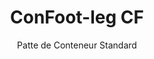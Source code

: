 ---
title: "ConFoot-leg CF"
subtitle: "Patte de Conteneur Standard"
mainImage: "/images/products/confoot-leg-cf-main.jpg"
gallery:
  - "/images/products/confoot-leg-cf-1.jpg"
  - "/images/products/confoot-leg-cf-2.jpg"
  - "/images/products/confoot-leg-cf-3.jpg"
shortDescription: "Le ConFoot-leg CF est notre modèle standard de patte de conteneur qui réduit le temps nécessaire au déplacement et au déchargement des conteneurs, permettant ainsi de laisser les conteneurs en attente de déchargement pour que les conducteurs n'aient pas à patienter."
technicalDescription: "Le modèle CF permet d'utiliser les conteneurs comme espace de stockage supplémentaire tout en restant prêts à être déplacés à tout moment - il suffit de garer la remorque sous le conteneur et de poursuivre le trajet."
videoID: "C2KwnEb-npU"
specifications:
  - name: "Poids"
    value: "24 kg par patte"
  - name: "Capacité de charge"
    value: "34 tonnes"
  - name: "Plage d'ajustement"
    value: "1 043 mm à 1 448 mm"
  - name: "Matériau"
    value: "Acier de haute qualité"
price: "3.600 EUR"
priceVAT: "4.356 EUR"
pricingNotes: "Remises sur volume disponibles. Contactez-nous pour plus de détails."
buyLink: "/contact"
howToUse: |
  1. Positionnez la patte CF sur le chapeau d'angle du conteneur
  2. Activez le mécanisme de verrouillage
  3. Ajustez la hauteur si nécessaire dans la plage de 1 043 mm à 1 448 mm
  4. Répétez pour tous les angles requis
  5. Abaissez la remorque et repartez, en laissant le conteneur sur les pattes
benefits:
  - title: "Gain de Temps"
    description: "Réduit le temps nécessaire au déplacement et au déchargement des conteneurs, car ceux-ci peuvent être laissés en attente de déchargement"
  - title: "Efficacité du Conducteur"
    description: "Les conducteurs n'ont pas à attendre pendant le déchargement, ce qui les libère pour d'autres tâches"
  - title: "Stockage Supplémentaire"
    description: "Les conteneurs peuvent être utilisés comme espace de stockage supplémentaire lorsqu'ils ne sont pas en transit"
  - title: "Mobilité Sans Contraintes"
    description: "Les conteneurs sont toujours prêts à être déplacés - il suffit de garer la remorque sous le conteneur pour poursuivre le trajet"
  - title: "Applications Polyvalentes"
    description: "Convient pour un usage général, le stockage, les conteneurs-citernes et diverses industries"
  - title: "Optimisation des Coûts"
    description: "Optimise les coûts et le temps en rationalisant les opérations de transport et de stockage"
articleContent: |
  ## Qu'est-ce que le ConFoot-leg CF ?

  Le ConFoot-leg CF est le modèle standard de patte de conteneur conçu pour rationaliser les opérations de transport, de stockage et de logistique. Cette solution polyvalente réduit le temps nécessaire au déplacement et au déchargement des conteneurs en permettant de les laisser en attente de déchargement, ce qui évite aux conducteurs de patienter. Le modèle CF transforme les conteneurs d'expédition en unités de stockage flexibles, toujours prêtes à être transportées dès que nécessaire.

  ## Avantages Clés pour le Transport et la Logistique

  Le ConFoot-leg CF offre des avantages opérationnels significatifs aux entreprises impliquées dans le transport et la logistique des conteneurs. En permettant de laisser les conteneurs sur pattes en attendant le déchargement, vous pouvez optimiser le temps des conducteurs et l'utilisation de votre flotte. Les conducteurs peuvent déposer les conteneurs et continuer immédiatement leur prochain déplacement, éliminant ainsi les périodes d'attente coûteuses lors des opérations de chargement et de déchargement.

  De plus, les conteneurs équipés des pattes CF peuvent servir d'espace de stockage supplémentaire précieux lorsqu'ils ne sont pas en transit. Ils restent prêts à être déplacés à tout moment - il suffit de garer une remorque sous le conteneur pour poursuivre le trajet. Cette polyvalence fait du CF une solution idéale pour les entreprises cherchant à améliorer l'efficacité logistique et la capacité de stockage.

  ## Comment Ça Marche

  Le ConFoot-leg CF se fixe solidement sur les chapeaux d'angle des conteneurs, offrant un support stable pendant que le conteneur est positionné pour le chargement, le déchargement ou le stockage. Les pattes disposent d'une plage d'ajustement de 1 043 mm à 1 448 mm, permettant un positionnement polyvalent dans divers environnements opérationnels. Chaque patte pèse 24 kg, ce qui les rend maniables pour les opérateurs, tout en offrant une capacité de charge substantielle de 34 tonnes.

  Le processus d'installation est simple :
  1. Positionnez les pattes CF sur les chapeaux d'angle du conteneur
  2. Actionnez le mécanisme de verrouillage pour sécuriser les pattes
  3. Ajustez la hauteur selon vos besoins spécifiques
  4. Abaissez la remorque et repartez, en laissant le conteneur solidement soutenu sur les pattes

  Lorsqu'il est temps de déplacer le conteneur, il suffit de garer la remorque en dessous, de fixer le conteneur sur la remorque, de retirer les pattes et de poursuivre le trajet.

  ## Applications du ConFoot-leg CF

  ### Entreprises de Transport
  Les entreprises de transport bénéficient grandement de la capacité du CF à optimiser l'utilisation de la flotte. Les conducteurs peuvent déposer les conteneurs chez les clients et continuer immédiatement leur prochain déplacement, plutôt que d'attendre lors des opérations de chargement/déchargement. Cette efficacité peut augmenter considérablement la capacité productive des flottes de remorques existantes et réduire les coûts opérationnels.

  ### Entrepôts et Distribution
  Pour les opérations d'entreposage et de distribution, le CF offre une flexibilité précieuse dans la gestion des flux de conteneurs. Ceux-ci peuvent être positionnés dans des zones de stockage temporaire sur pattes, créant ainsi une capacité tampon supplémentaire pendant les périodes de pointe. Cette approche réduit la congestion aux quais de chargement et permet une planification plus efficace des opérations de chargement et de déchargement.

  ### Installations de Production
  Les installations de fabrication peuvent utiliser des conteneurs équipés du CF comme espace de stockage supplémentaire flexible pour les matières premières ou les produits finis. En positionnant les conteneurs à proximité des zones de production, les matériaux sont facilement accessibles en cas de besoin, ce qui réduit les coûts de manutention et améliore l'efficacité de la production.

  ### Opérations de Vente au Détail
  Les entreprises de vente au détail peuvent utiliser les pattes CF pour des solutions de stockage saisonnier, avec des conteneurs placés à des emplacements stratégiques afin de soutenir la gestion des stocks pendant les périodes de pointe. Cette approche offre une capacité supplémentaire rentable sans nécessiter d'extension permanente des installations.

  ## Spécifications Techniques

  - **Capacité de Charge** : 34 tonnes
  - **Poids** : 24 kg par patte
  - **Plage d'Ajustement** : 1 043 mm à 1 448 mm
  - **Matériau** : Acier de haute qualité avec finition durable
  - **Compatibilité** : Chapeaux d'angle standard pour conteneurs d'expédition

  Le ConFoot-leg CF représente une solution pratique pour rationaliser les opérations de transport et de stockage, offrant aux entreprises un moyen d'optimiser les coûts et le temps. En permettant de laisser les conteneurs en attente de déchargement et utilisés comme espace de stockage supplémentaire, le CF aide les entreprises à atteindre une plus grande efficacité et flexibilité dans la gestion de leurs conteneurs.
---